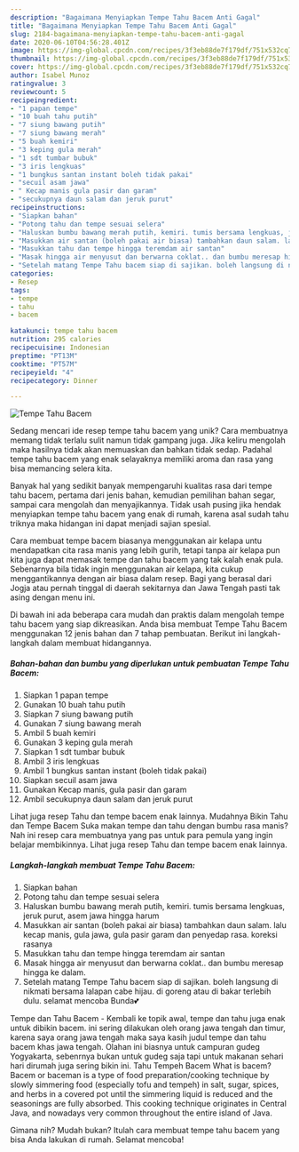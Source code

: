 ```yaml
---
description: "Bagaimana Menyiapkan Tempe Tahu Bacem Anti Gagal"
title: "Bagaimana Menyiapkan Tempe Tahu Bacem Anti Gagal"
slug: 2184-bagaimana-menyiapkan-tempe-tahu-bacem-anti-gagal
date: 2020-06-10T04:56:28.401Z
image: https://img-global.cpcdn.com/recipes/3f3eb88de7f179df/751x532cq70/tempe-tahu-bacem-foto-resep-utama.jpg
thumbnail: https://img-global.cpcdn.com/recipes/3f3eb88de7f179df/751x532cq70/tempe-tahu-bacem-foto-resep-utama.jpg
cover: https://img-global.cpcdn.com/recipes/3f3eb88de7f179df/751x532cq70/tempe-tahu-bacem-foto-resep-utama.jpg
author: Isabel Munoz
ratingvalue: 3
reviewcount: 5
recipeingredient:
- "1 papan tempe"
- "10 buah tahu putih"
- "7 siung bawang putih"
- "7 siung bawang merah"
- "5 buah kemiri"
- "3 keping gula merah"
- "1 sdt tumbar bubuk"
- "3 iris lengkuas"
- "1 bungkus santan instant boleh tidak pakai"
- "secuil asam jawa"
- " Kecap manis gula pasir dan garam"
- "secukupnya daun salam dan jeruk purut"
recipeinstructions:
- "Siapkan bahan"
- "Potong tahu dan tempe sesuai selera"
- "Haluskan bumbu bawang merah putih, kemiri. tumis bersama lengkuas, jeruk purut, asem jawa hingga harum"
- "Masukkan air santan (boleh pakai air biasa) tambahkan daun salam. lalu kecap manis, gula jawa, gula pasir garam dan penyedap rasa. koreksi rasanya"
- "Masukkan tahu dan tempe hingga teremdam air santan"
- "Masak hingga air menyusut dan berwarna coklat.. dan bumbu meresap hingga ke dalam."
- "Setelah matang Tempe Tahu bacem siap di sajikan. boleh langsung di nikmati bersama lalapan cabe hijau. di goreng atau di bakar terlebih dulu. selamat mencoba Bunda💕"
categories:
- Resep
tags:
- tempe
- tahu
- bacem

katakunci: tempe tahu bacem 
nutrition: 295 calories
recipecuisine: Indonesian
preptime: "PT13M"
cooktime: "PT57M"
recipeyield: "4"
recipecategory: Dinner

---
```



![Tempe Tahu Bacem](https://img-global.cpcdn.com/recipes/3f3eb88de7f179df/751x532cq70/tempe-tahu-bacem-foto-resep-utama.jpg)

Sedang mencari ide resep tempe tahu bacem yang unik? Cara membuatnya memang tidak terlalu sulit namun tidak gampang juga. Jika keliru mengolah maka hasilnya tidak akan memuaskan dan bahkan tidak sedap. Padahal tempe tahu bacem yang enak selayaknya memiliki aroma dan rasa yang bisa memancing selera kita.

Banyak hal yang sedikit banyak mempengaruhi kualitas rasa dari tempe tahu bacem, pertama dari jenis bahan, kemudian pemilihan bahan segar, sampai cara mengolah dan menyajikannya. Tidak usah pusing jika hendak menyiapkan tempe tahu bacem yang enak di rumah, karena asal sudah tahu triknya maka hidangan ini dapat menjadi sajian spesial.

Cara membuat tempe bacem biasanya menggunakan air kelapa untu mendapatkan cita rasa manis yang lebih gurih, tetapi tanpa air kelapa pun kita juga dapat memasak tempe dan tahu bacem yang tak kalah enak pula. Sebenarnya bila tidak ingin menggunakan air kelapa, kita cukup menggantikannya dengan air biasa dalam resep. Bagi yang berasal dari Jogja atau pernah tinggal di daerah sekitarnya dan Jawa Tengah pasti tak asing dengan menu ini.


Di bawah ini ada beberapa cara mudah dan praktis dalam mengolah tempe tahu bacem yang siap dikreasikan. Anda bisa membuat Tempe Tahu Bacem menggunakan 12 jenis bahan dan 7 tahap pembuatan. Berikut ini langkah-langkah dalam membuat hidangannya.

<!--inarticleads1-->

##### Bahan-bahan dan bumbu yang diperlukan untuk pembuatan Tempe Tahu Bacem:

1. Siapkan 1 papan tempe
1. Gunakan 10 buah tahu putih
1. Siapkan 7 siung bawang putih
1. Gunakan 7 siung bawang merah
1. Ambil 5 buah kemiri
1. Gunakan 3 keping gula merah
1. Siapkan 1 sdt tumbar bubuk
1. Ambil 3 iris lengkuas
1. Ambil 1 bungkus santan instant (boleh tidak pakai)
1. Siapkan secuil asam jawa
1. Gunakan  Kecap manis, gula pasir dan garam
1. Ambil secukupnya daun salam dan jeruk purut


Lihat juga resep Tahu dan tempe bacem enak lainnya. Mudahnya Bikin Tahu dan Tempe Bacem Suka makan tempe dan tahu dengan bumbu rasa manis? Nah ini resep cara membuatnya yang pas untuk para pemula yang ingin belajar membikinnya. Lihat juga resep Tahu dan tempe bacem enak lainnya. 

<!--inarticleads2-->

##### Langkah-langkah membuat Tempe Tahu Bacem:

1. Siapkan bahan
1. Potong tahu dan tempe sesuai selera
1. Haluskan bumbu bawang merah putih, kemiri. tumis bersama lengkuas, jeruk purut, asem jawa hingga harum
1. Masukkan air santan (boleh pakai air biasa) tambahkan daun salam. lalu kecap manis, gula jawa, gula pasir garam dan penyedap rasa. koreksi rasanya
1. Masukkan tahu dan tempe hingga teremdam air santan
1. Masak hingga air menyusut dan berwarna coklat.. dan bumbu meresap hingga ke dalam.
1. Setelah matang Tempe Tahu bacem siap di sajikan. boleh langsung di nikmati bersama lalapan cabe hijau. di goreng atau di bakar terlebih dulu. selamat mencoba Bunda💕


Tempe dan Tahu Bacem - Kembali ke topik awal, tempe dan tahu juga enak untuk dibikin bacem. ini sering dilakukan oleh orang jawa tengah dan timur, karena saya orang jawa tengah maka saya kasih judul tempe dan tahu bacem khas jawa tengah. Olahan ini biasnya untuk campuran gudeg Yogyakarta, sebenrnya bukan untuk gudeg saja tapi untuk makanan sehari hari dirumah juga sering bikin ini. Tahu Tempeh Bacem What is bacem? Bacem or baceman is a type of food preparation/cooking technique by slowly simmering food (especially tofu and tempeh) in salt, sugar, spices, and herbs in a covered pot until the simmering liquid is reduced and the seasonings are fully absorbed. This cooking technique originates in Central Java, and nowadays very common throughout the entire island of Java. 

Gimana nih? Mudah bukan? Itulah cara membuat tempe tahu bacem yang bisa Anda lakukan di rumah. Selamat mencoba!
